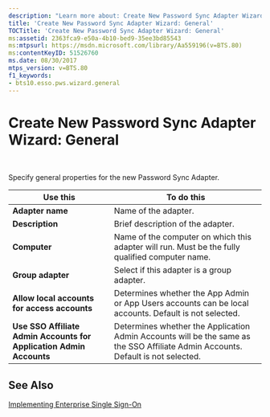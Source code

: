 ```yaml
---
description: "Learn more about: Create New Password Sync Adapter Wizard: General"
title: 'Create New Password Sync Adapter Wizard: General'
TOCTitle: 'Create New Password Sync Adapter Wizard: General'
ms:assetid: 2363fca9-e50a-4b10-bed9-35ee3bd85543
ms:mtpsurl: https://msdn.microsoft.com/library/Aa559196(v=BTS.80)
ms:contentKeyID: 51526760
ms.date: 08/30/2017
mtps_version: v=BTS.80
f1_keywords:
- bts10.esso.pws.wizard.general
---
```


# Create New Password Sync Adapter Wizard: General

 

Specify general properties for the new Password Sync Adapter.

<table>
<thead>
<tr class="header">
<th>Use this</th>
<th>To do this</th>
</tr>
</thead>
<tbody>
<tr class="odd">
<td><strong>Adapter name</strong></td>
<td>Name of the adapter.</td>
</tr>
<tr class="even">
<td><strong>Description</strong></td>
<td>Brief description of the adapter.</td>
</tr>
<tr class="odd">
<td><strong>Computer</strong></td>
<td>Name of the computer on which this adapter will run. Must be the fully qualified computer name.</td>
</tr>
<tr class="even">
<td><strong>Group adapter</strong></td>
<td>Select if this adapter is a group adapter.</td>
</tr>
<tr class="odd">
<td><strong>Allow local accounts for access accounts</strong></td>
<td>Determines whether the App Admin or App Users accounts can be local accounts. Default is not selected.</td>
</tr>
<tr class="even">
<td><strong>Use SSO Affiliate Admin Accounts for Application Admin Accounts</strong></td>
<td>Determines whether the Application Admin Accounts will be the same as the SSO Affiliate Admin Accounts. Default is not selected.</td>
</tr>
</tbody>
</table>


## See Also

[Implementing Enterprise Single Sign-On](https://msdn.microsoft.com/library/aa558712\(v=bts.80\))

